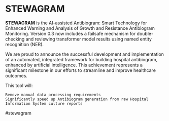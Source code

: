 # STEWAGRAM

**STEWAGRAM** is the AI-assisted Antibiogram: Smart Technology for Enhanced Warning and Analysis of Growth and Resistance Antibiogram Monitoring. Version 0.3 now includes a failsafe mechanism for double-checking and reviewing transformer model results using named entity recognition (NER).

We are proud to announce the successful development and implementation of an automated, integrated framework for building hospital antibiogram, enhanced by artificial intelligence. This achievement represents a significant milestone in our efforts to streamline and improve healthcare outcomes.

This tool will:

    Remove manual data processing requirements
    Significantly speed up Antibiogram generation from raw Hospital Information System culture reports

#stewagram
